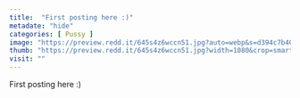 ```yaml
---
title:  "First posting here :)"
metadate: "hide"
categories: [ Pussy ]
image: "https://preview.redd.it/645s4z6wccn51.jpg?auto=webp&s=d394c7b40c0c9e28ba17bd2b2ca942c91c036114"
thumb: "https://preview.redd.it/645s4z6wccn51.jpg?width=1080&crop=smart&auto=webp&s=5c54d6bec0626e1f77192ce524c62aef6a84e287"
visit: ""
---
```

First posting here :)
